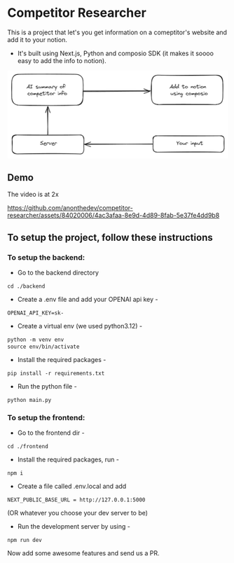 # Competitor Researcher

This is a project that let's you get information on a comeptitor's website and add it to your notion.

- It's built using Next.js, Python and composio SDK (it makes it soooo easy to add the info to notion).

![image info](./flow.png)

## Demo
The video is at 2x

https://github.com/anonthedev/competitor-researcher/assets/84020006/4ac3afaa-8e9d-4d89-8fab-5e37fe4dd9b8


## To setup the project, follow these instructions
### To setup the backend:
- Go to the backend directory 
```
cd ./backend
```
- Create a .env file and add your OPENAI api key - 
```
OPENAI_API_KEY=sk-
```
- Create a virtual env (we used python3.12) - 
```
python -m venv env
source env/bin/activate
```
- Install the required packages - 
```
pip install -r requirements.txt
```
- Run the python file - 
```
python main.py
```

### To setup the frontend:
- Go to the frontend dir - 
```
cd ./frontend
```
- Install the required packages, run - 
```
npm i
```
- Create a file called .env.local and add 
```
NEXT_PUBLIC_BASE_URL = http://127.0.0.1:5000
``` 
(OR  whatever you choose your dev server to be)
- Run the development server by using - 
```
npm run dev
```

Now add some awesome features and send us a PR.
